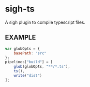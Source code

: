 # sigh-ts
A sigh plugin to compile typescript files.

EXAMPLE
-------
```js
var globOpts = {
	basePath: "src"
};
pipelines["build"] = [
	glob(globOpts, "**/*.ts"),
	ts(),
	write("dist")
];
```